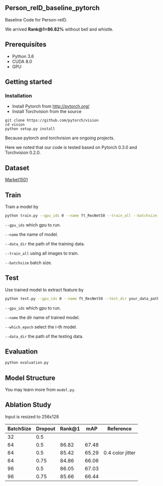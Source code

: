 ## Person_reID_baseline_pytorch

Baseline Code for Person-reID.

We arrived **Rank@1=86.82%** without bell and whistle.

## Prerequisites

- Python 3.6
- CUDA 8.0
- GPU

## Getting started
### Installation
- Install Pytorch from http://pytorch.org/
- Install Torchvision from the source
```
git clone https://github.com/pytorch/vision
cd vision
python setup.py install
```
Because pytorch and torchvision are ongoing projects.

Here we noted that our code is tested based on Pytorch 0.3.0 and Torchvision 0.2.0.

## Dataset
[Market1501]()

## Train
Train a model by
```bash
python train.py --gpu_ids 0 --name ft_ResNet50 --train_all --batchsize 64  --data_dir your_data_path
```
`--gpu_ids` which gpu to run.

`--name` the name of model.

`--data_dir` the path of the training data.

`--train_all` using all images to train. 

`--batchsize` batch size.

## Test
Use trained model to extract feature by
```bash
python test.py --gpu_ids 0 --name ft_ResNet50 --test_dir your_data_path  --which_epoch 50
```
`--gpu_ids` which gpu to run.

`--name` the dir name of trained model.

`--which_epoch` select the i-th model.

`--data_dir` the path of the testing data.


## Evaluation
```bash
python evaluation.py
```

## Model Structure
You may learn more from `model.py`.

## Ablation Study
Input is resized to 256x128

| BatchSize | Dropout | Rank@1 | mAP | Reference|
| --------- | -------- | ----- | ---- | ---- |
| 32 | 0.5  | | | |
| 64 | 0.5  | 86.82 | 67.48 | |
| 64 | 0.5  | 85.42 | 65.29 | 0.4 color jitter|
| 64 | 0.75 | 84.86 | 66.06 | |
| 96 | 0.5  | 86.05 | 67.03 | |
| 96 | 0.75 | 85.66 | 66.44 | |
